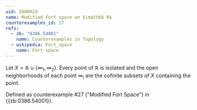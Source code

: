 ```yaml
---
uid: S000024
name: Modified Fort space on $\mathbb R$
counterexamples_id: 27
refs:
  - zb: "0386.54001" 
    name: Counterexamples in Topology
  - wikipedia: Fort_space
    name: Fort space
---
```

Let $X=\mathbb{R}\cup\{\infty_1,\infty_2\}$.
Every point of $\mathbb R$ is isolated and the open neighborhoods of each point $\infty_i$ are the cofinite subsets of $X$ containing the point.

Defined as counterexample #27 ("Modified Fort Space")
in {{zb:0386.54001}}.
